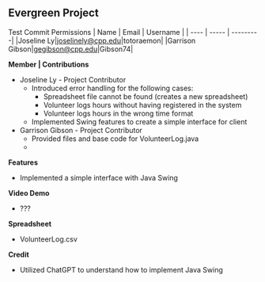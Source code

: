 ## Evergreen Project

Test Commit Permissions
| Name | Email | Username |
| ---- | ----- | ---------|
|Joseline Ly|joselinely@cpp.edu|totoraemon|
|Garrison Gibson|gegibson@cpp.edu|Gibson74|


**Member | Contributions**
- Joseline Ly - Project Contributor
    - Introduced error handling for the following cases:
        - Spreadsheet file cannot be found (creates a new spreadsheet)
        - Volunteer logs hours without having registered in the system
        - Volunteer logs hours in the wrong time format
    - Implemented Swing features to create a simple interface for client
- Garrison Gibson - Project Contributor
    - Provided files and base code for VolunteerLog.java
    - 

**Features**
- Implemented a simple interface with Java Swing

**Video Demo**
- ???

**Spreadsheet**
- VolunteerLog.csv

**Credit**
- Utilized ChatGPT to understand how to implement Java Swing
